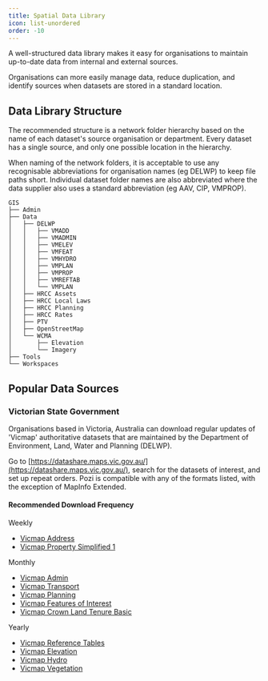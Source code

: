 ```yaml
---
title: Spatial Data Library
icon: list-unordered
order: -10
---
```


A well-structured data library makes it easy for organisations to maintain up-to-date data from internal and external sources.

Organisations can more easily manage data, reduce duplication, and identify sources when datasets are stored in a standard location.

## Data Library Structure

The recommended structure is a network folder hierarchy based on the name of each dataset's source organisation or department. Every dataset has a single source, and only one possible location in the hierarchy.

When naming of the network folders, it is acceptable to use any recognisable abbreviations for organisation names (eg DELWP) to keep file paths short. Individual dataset folder names are also abbreviated where the data supplier also uses a standard abbreviation (eg AAV, CIP, VMPROP).

```
GIS
├── Admin
├── Data
│   ├── DELWP
│   │   ├── VMADD
│   │   ├── VMADMIN
│   │   ├── VMELEV
│   │   ├── VMFEAT
│   │   ├── VMHYDRO
│   │   ├── VMPLAN
│   │   ├── VMPROP
│   │   ├── VMREFTAB
│   │   └── VMPLAN
│   ├── HRCC Assets
│   ├── HRCC Local Laws
│   ├── HRCC Planning 
│   ├── HRCC Rates
│   ├── PTV
│   ├── OpenStreetMap
│   └── WCMA
│       ├── Elevation
│       └── Imagery
├── Tools
└── Workspaces
```

## Popular Data Sources

### Victorian State Government

Organisations based in Victoria, Australia can download regular updates of 'Vicmap' authoritative datasets that are maintained by the Department of Environment, Land, Water and Planning (DELWP).

Go to [https://datashare.maps.vic.gov.au/](https://datashare.maps.vic.gov.au/), search for the datasets of interest, and set up repeat orders. Pozi is compatible with any of the formats listed, with the exception of MapInfo Extended.

#### Recommended Download Frequency

Weekly

- [Vicmap Address](https://datashare.maps.vic.gov.au/search?q=uuid%3Db9e9146d-8378-5c37-b6cd-63e3a8d05d02)
- [Vicmap Property Simplified 1](https://datashare.maps.vic.gov.au/search?q=uuid%3Da752b99e-baee-502e-a58b-7d15fa6c57cd)

Monthly

- [Vicmap Admin](https://datashare.maps.vic.gov.au/search?q=uuid%3D1553f19f-3b03-5e40-924e-6355eb9a3f89)
- [Vicmap Transport](https://datashare.maps.vic.gov.au/search?q=uuid%3D8970aa3a-c4af-55bb-afeb-63d3e89bbd69)
- [Vicmap Planning](https://datashare.maps.vic.gov.au/search?q=uuid%3Da0678401-c119-5f54-9107-e81ce1218e5c)
- [Vicmap Features of Interest](https://datashare.maps.vic.gov.au/search?q=uuid%3Dd257574b-6630-51f1-a53e-a9a23c0de1c8)
- [Vicmap Crown Land Tenure Basic](https://datashare.maps.vic.gov.au/search?q=uuid%3D862f83b9-2fd5-5748-92e8-7a11e27fc131)

Yearly

- [Vicmap Reference Tables](https://datashare.maps.vic.gov.au/search?q=uuid%3Db83285a2-0355-5b2d-8dcd-fe56438b7e89)
- [Vicmap Elevation](https://datashare.maps.vic.gov.au/search?q=uuid%3D91b4951f-4cef-5768-a412-3a64679ee627)
- [Vicmap Hydro](https://datashare.maps.vic.gov.au/search?q=uuid%3D23a264f2-d5aa-5b73-95a2-812454053147)
- [Vicmap Vegetation](https://datashare.maps.vic.gov.au/search?q=uuid%3D68360f70-5737-51f8-9f8c-70a764d01aa5)
